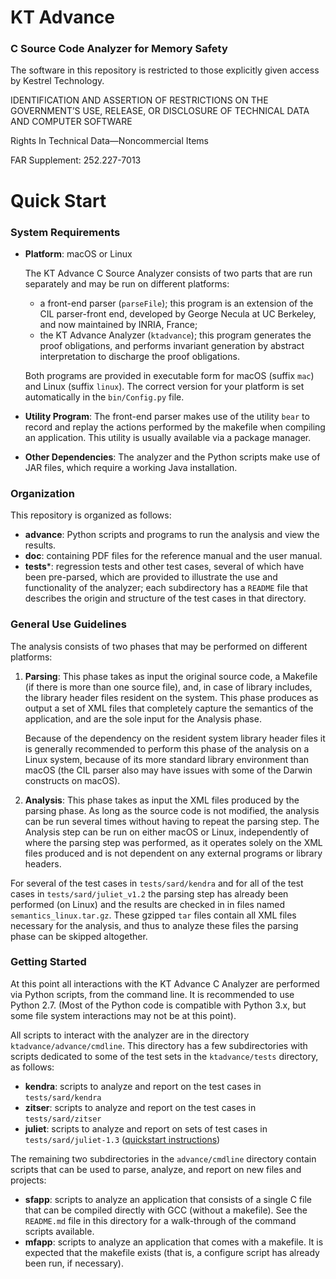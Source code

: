 # KT Advance
### C Source Code Analyzer for Memory Safety

The software in this repository is restricted to those explicitly
given access by Kestrel Technology.

IDENTIFICATION AND ASSERTION OF RESTRICTIONS ON THE GOVERNMENT’S USE,
RELEASE, OR DISCLOSURE OF TECHNICAL DATA AND COMPUTER SOFTWARE

Rights In Technical Data—Noncommercial Items

FAR Supplement: 252.227-7013

# Quick Start

### System Requirements
* **Platform**: macOS or Linux

  The KT Advance C Source Analyzer consists of two parts that are run separately and may be run on different platforms:
   * a front-end parser (```parseFile```); this program is an extension of the CIL parser-front end, developed by George Necula at UC Berkeley, and now maintained by INRIA, France;
   * the KT Advance Analyzer (```ktadvance```); this program generates the proof obligations, and performs invariant generation by abstract interpretation to discharge the proof obligations.

   Both programs are provided in executable form for macOS (suffix ```mac```) and Linux (suffix ```linux```). The correct version for your platform is set automatically in the ```bin/Config.py``` file.

* **Utility Program**: The front-end parser makes use of the utility ```bear``` to record and replay the actions performed by the makefile when compiling an application. This utility is usually available via a package manager.

* **Other Dependencies**: The analyzer and the Python scripts make use of JAR files, which require a working Java installation.


### Organization

This repository is organized as follows:
* **advance**: Python scripts and programs to run the analysis and view the results.
* **doc**: containing PDF files for the reference manual and the user manual.
* **tests***: regression tests and other test cases, several of which have been pre-parsed, which are provided to illustrate the use and functionality of the analyzer; each subdirectory has a ```README``` file that describes the origin and structure of the test cases in that directory.


### General Use Guidelines

The analysis consists of two phases that may be performed on different platforms:
1. **Parsing**: This phase takes as input the original source code, a Makefile (if there is more than
   one source file), and, in case of library includes, the library header files resident on the system.
   This phase produces as output a set of XML files that completely capture the semantics of the application, and are the sole input for the Analysis phase.

   Because of the dependency on the resident system library header files it is generally recommended to perform this phase of the analysis on a Linux system, because of its more standard library environment than macOS (the CIL parser also may have issues with some of the Darwin constructs on macOS).

2. **Analysis**: This phase takes as input the XML files produced by the parsing phase. As long as the source code is not modified, the analysis can be run several times without having to repeat the parsing step. The Analysis step can be run on either macOS or Linux, independently of where the parsing step was performed, as it operates solely on the XML files produced and is not dependent on any external programs or library headers.

For several of the test cases in ```tests/sard/kendra``` and for all of the test cases in ```tests/sard/juliet_v1.2```
the parsing step has already been performed (on Linux) and the results are checked in in files named
```semantics_linux.tar.gz```. These gzipped ```tar``` files contain all XML files necessary for the analysis, and thus to analyze these files the parsing phase can be skipped altogether.


### Getting Started

At this point all interactions with the KT Advance C Analyzer are
performed via Python scripts, from the command line. It is recommended
to use Python 2.7. (Most of the Python code is compatible with
Python 3.x, but some file system interactions may not be at this
point).

All scripts to interact with the analyzer are in the directory
```ktadvance/advance/cmdline```. This directory has a few subdirectories
with scripts dedicated to some of the test sets in the ```ktadvance/tests```
directory, as follows:

- **kendra**: scripts to analyze and report on the test cases in
     ```tests/sard/kendra```
- **zitser**: scripts to analyze and report on the test cases in
     ```tests/sard/zitser```
- **juliet**: scripts to analyze and report on sets of test cases in
     ```tests/sard/juliet-1.3``` ([quickstart instructions](advance/cmdline/juliet/README.md))

The remaining two subdirectories in the ```advance/cmdline``` directory
contain scripts that can be used to parse, analyze, and
report on new files and projects:

- **sfapp**: scripts to analyze an application that consists of a
     single C file that can be compiled directly with GCC (without a
     makefile). See the ```README.md``` file in this directory for a walk-through of the command scripts available.
- **mfapp**: scripts to analyze an application that comes with a
	makefile. It is expected that the makefile exists (that is,
	a configure script has already been run, if necessary).
